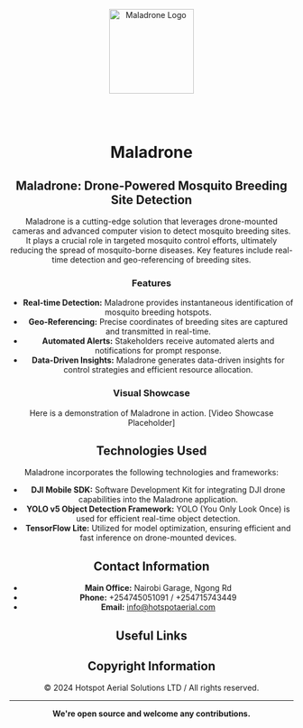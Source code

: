 <div align="center">
  <p>
    <a align="center" href="https://www.hotspotaerial.com/blogs/Maladrone/" target="_blank">
     <img src="https://github.com/Samsonroyal/Maladrone/assets/26835888/10100e36-dcae-401e-b981-924b207e770a" alt="Maladrone Logo" width="150" height="150"></a>
  </p>

  <br>
 

  <br>
  
# Maladrone 




## Maladrone: Drone-Powered Mosquito Breeding Site Detection

Maladrone is a cutting-edge solution that leverages drone-mounted cameras and advanced computer vision to detect mosquito breeding sites. It plays a crucial role in targeted mosquito control efforts, ultimately reducing the spread of mosquito-borne diseases. Key features include real-time detection and geo-referencing of breeding sites.

### Features

- **Real-time Detection:** Maladrone provides instantaneous identification of mosquito breeding hotspots.
- **Geo-Referencing:** Precise coordinates of breeding sites are captured and transmitted in real-time.
- **Automated Alerts:** Stakeholders receive automated alerts and notifications for prompt response.
- **Data-Driven Insights:** Maladrone generates data-driven insights for control strategies and efficient resource allocation.

### Visual Showcase
Here is a demonstration of Maladrone in action. [Video Showcase Placeholder]

## Technologies Used

Maladrone incorporates the following technologies and frameworks:

- **DJI Mobile SDK:** Software Development Kit for integrating DJI drone capabilities into the Maladrone application.
- **YOLO v5 Object Detection Framework:** YOLO (You Only Look Once) is used for efficient real-time object detection.
- **TensorFlow Lite:** Utilized for model optimization, ensuring efficient and fast inference on drone-mounted devices.

## Contact Information
- **Main Office:** Nairobi Garage, Ngong Rd
- **Phone:** +254745051091 / +254715743449
- **Email:** info@hotspotaerial.com

## Useful Links

## Copyright Information
© 2024 Hotspot Aerial Solutions LTD / All rights reserved.

---

**We're open source and welcome any contributions.**
</div>

